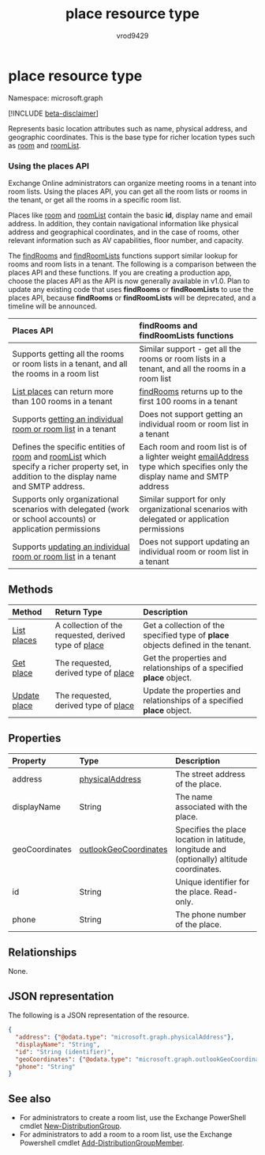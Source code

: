 ﻿---
title: "place resource type"
description: "Represents a place. This is the base type for a room or roomList."
localization_priority: Normal
author: "vrod9429"
ms.prod: "outlook"
doc_type: "resourcePageType"
---

# place resource type

Namespace: microsoft.graph

[!INCLUDE [beta-disclaimer](../../includes/beta-disclaimer.md)]

Represents basic location attributes such as name, physical address, and geographic coordinates. This is the base type for richer location types such as [room](room.md) and [roomList](roomlist.md).

### Using the places API

Exchange Online administrators can organize meeting rooms in a tenant into room lists. Using the places API, you can get all the room lists or rooms in the tenant, or get all the rooms in a specific room list.

Places like [room](room.md) and [roomList](roomlist.md) contain the basic **id**, display name and email address. In addition, they contain navigational information like physical address and geographical coordinates, and in the case of rooms, other relevant information such as AV capabilities, floor number, and capacity.

The [findRooms](../api/user-findrooms.md) and [findRoomLists](../api/user-findroomlists.md) functions support similar lookup for rooms and room lists in a tenant. The following is a comparison between the places API and these functions.  If you are creating a production app, choose the places API as the API is now generally available in v1.0. Plan to update any existing code that uses **findRooms** or **findRoomLists** to use the places API, because **findRooms** or **findRoomLists** will be deprecated, and a timeline will be announced.

| Places API                                                                                                                                                          | findRooms and findRoomLists functions                                                                                                      |
| :------------------------------------------------------------------------------------------------------------------------------------------------------------------ | :----------------------------------------------------------------------------------------------------------------------------------------- |
| Supports getting all the rooms or room lists in a tenant, and all the rooms in a room list                                                                          | Similar support - get all the rooms or room lists in a tenant, and all the rooms in a room list                                            |
| [List places](../api/place-list.md) can return more than 100 rooms in a tenant                                                                                      | [findRooms](../api/user-findrooms.md) returns up to the first 100 rooms in a tenant                                                        |
| Supports [getting an individual room or room list](../api/place-get.md) in a tenant                                                                                 | Does not support getting an individual room or room list in a tenant                                                                       |
| Defines the specific entities of [room](room.md) and [roomList](roomlist.md) which specify a richer property set, in addition to the display name and SMTP address. | Each room and room list is of a lighter weight [emailAddress](emailaddress.md) type which specifies only the display name and SMTP address |
| Supports only organizational scenarios with delegated (work or school accounts) or application permissions                                                          | Similar support for only organizational scenarios with delegated or application permissions                                                |
| Supports [updating an individual room or room list](../api/place-update.md) in a tenant                                                                             | Does not support updating an individual room or room list in a tenant                                                                      |

## Methods

| Method                                 | Return Type                                                      | Description                                                                        |
| :------------------------------------- | :--------------------------------------------------------------- | :--------------------------------------------------------------------------------- |
| [List places](../api/place-list.md)    | A collection of the requested, derived type of [place](place.md) | Get a collection of the specified type of **place** objects defined in the tenant. |
| [Get place](../api/place-get.md)       | The requested, derived type of [place](place.md)                 | Get the properties and relationships of a specified **place** object.              |
| [Update place](../api/place-update.md) | The requested, derived type of [place](place.md)                 | Update the properties and relationships of a specified **place** object.           |

## Properties

| Property       | Type                                              | Description                                                                                |
| :------------- | :------------------------------------------------ | :----------------------------------------------------------------------------------------- |
| address        | [physicalAddress](physicaladdress.md)             | The street address of the place.                                                           |
| displayName    | String                                            | The name associated with the place.                                                        |
| geoCoordinates | [outlookGeoCoordinates](outlookgeocoordinates.md) | Specifies the place location in latitude, longitude and (optionally) altitude coordinates. |
| id             | String                                            | Unique identifier for the place. Read-only.                                                |
| phone          | String                                            | The phone number of the place.                                                             |

## Relationships

None.

## JSON representation

The following is a JSON representation of the resource.

<!-- {
  "blockType": "resource",
  "optionalProperties": [

  ],
  "@odata.type": "microsoft.graph.place",
  "baseType": ""
}-->

```json
{
  "address": {"@odata.type": "microsoft.graph.physicalAddress"},
  "displayName": "String",
  "id": "String (identifier)",
  "geoCoordinates": {"@odata.type": "microsoft.graph.outlookGeoCoordinates"},
  "phone": "String"
}
```

## See also

- For administrators to create a room list, use the Exchange PowerShell cmdlet [New-DistributionGroup](/powershell/module/exchange/users-and-groups/new-distributiongroup).
- For administrators to add a room to a room list, use the Exchange Powershell cmdlet [Add-DistributionGroupMember](/powershell/module/exchange/users-and-groups/add-distributiongroupmember).

<!-- uuid: 16cd6b66-4b1a-43a1-adaf-3a886856ed98
2019-02-04 14:57:30 UTC -->

<!-- {
  "type": "#page.annotation",
  "description": "place resource",
  "keywords": "",
  "section": "documentation",
  "tocPath": ""
}-->
